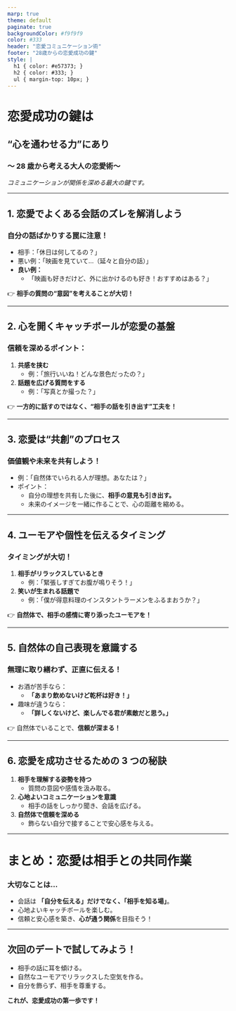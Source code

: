 ```yaml
---
marp: true
theme: default
paginate: true
backgroundColor: #f9f9f9
color: #333
header: "恋愛コミュニケーション術"
footer: "28歳からの恋愛成功の鍵"
style: |
  h1 { color: #e57373; }
  h2 { color: #333; }
  ul { margin-top: 10px; }
---
```


# 恋愛成功の鍵は

## **“心を通わせる力”にあり**

### ～ 28 歳から考える大人の恋愛術～

_コミュニケーションが関係を深める最大の鍵です。_

---

## **1. 恋愛でよくある会話のズレを解消しよう**

### **自分の話ばかりする罠に注意！**

- 相手：「休日は何してるの？」
- 悪い例：「映画を見ていて…（延々と自分の話）」
- **良い例：**
  - 「映画も好きだけど、外に出かけるのも好き！おすすめはある？」

👉 **相手の質問の“意図”を考えることが大切！**

---

## **2. 心を開くキャッチボールが恋愛の基盤**

### 信頼を深めるポイント：

1. **共感を挟む**
   - 例：「旅行いいね！どんな景色だったの？」
2. **話題を広げる質問をする**
   - 例：「写真とか撮った？」

👉 **一方的に話すのではなく、“相手の話を引き出す”工夫を！**

---

## **3. 恋愛は“共創”のプロセス**

### **価値観や未来を共有しよう！**

- 例：「自然体でいられる人が理想。あなたは？」
- ポイント：
  - 自分の理想を共有した後に、**相手の意見も引き出す。**
  - 未来のイメージを一緒に作ることで、心の距離を縮める。

---

## **4. ユーモアや個性を伝えるタイミング**

### **タイミングが大切！**

1. **相手がリラックスしているとき**
   - 例：「緊張しすぎてお腹が鳴りそう！」
2. **笑いが生まれる話題で**
   - 例：「僕が得意料理のインスタントラーメンをふるまおうか？」

👉 **自然体で、相手の感情に寄り添ったユーモアを！**

---

## **5. 自然体の自己表現を意識する**

### **無理に取り繕わず、正直に伝える！**

- お酒が苦手なら：
  - **「あまり飲めないけど乾杯は好き！」**
- 趣味が違うなら：
  - **「詳しくないけど、楽しんでる君が素敵だと思う。」**

👉 自然体でいることで、**信頼が深まる！**

---

## **6. 恋愛を成功させるための 3 つの秘訣**

1. **相手を理解する姿勢を持つ**
   - 質問の意図や感情を汲み取る。
2. **心地よいコミュニケーションを意識**
   - 相手の話をしっかり聞き、会話を広げる。
3. **自然体で信頼を深める**
   - 飾らない自分で接することで安心感を与える。

---

# **まとめ：恋愛は相手との共同作業**

### 大切なことは…

- 会話は **「自分を伝える」**だけでなく、**「相手を知る場」**。
- 心地よいキャッチボールを楽しむ。
- 信頼と安心感を築き、**心が通う関係**を目指そう！

---

## **次回のデートで試してみよう！**

- 相手の話に耳を傾ける。
- 自然なユーモアでリラックスした空気を作る。
- 自分を飾らず、相手を尊重する。

**これが、恋愛成功の第一歩です！**
